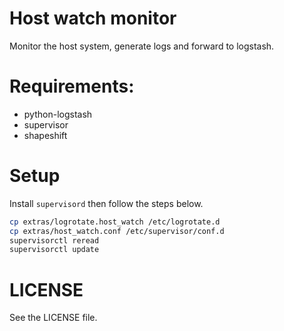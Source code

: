 Host watch monitor
==================
Monitor the host system, generate logs and forward to logstash.

# Requirements:
- python-logstash
- supervisor
- shapeshift

# Setup
Install `supervisord` then follow the steps below.

```bash
cp extras/logrotate.host_watch /etc/logrotate.d
cp extras/host_watch.conf /etc/supervisor/conf.d
supervisorctl reread
supervisorctl update
```

# LICENSE
See the LICENSE file.
